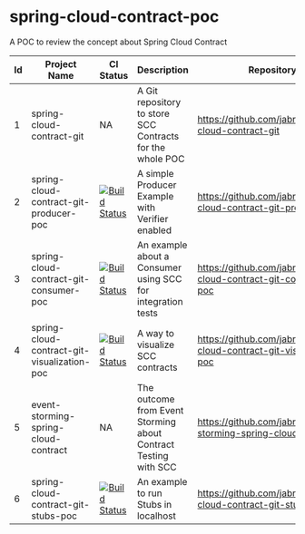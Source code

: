 # spring-cloud-contract-poc
A POC to review the concept about Spring Cloud Contract

| Id | Project Name                                | CI Status                                                                                                                                                                                 | Description                                                     | Repository                                                             |
|----|---------------------------------------------|-------------------------------------------------------------------------------------------------------------------------------------------------------------------------------------------|-----------------------------------------------------------------|------------------------------------------------------------------------|
| 1  | spring-cloud-contract-git                   | NA                                                                                                                                                                                        | A Git repository to store SCC Contracts for the whole POC       | https://github.com/jabrena/spring-cloud-contract-git                   |
| 2  | spring-cloud-contract-git-producer-poc      | [![Build Status](https://travis-ci.org/jabrena/spring-cloud-contract-git-producer-poc.svg?branch=master)](https://travis-ci.org/jabrena/spring-cloud-contract-git-producer-poc)           | A simple Producer Example with Verifier enabled                 | https://github.com/jabrena/spring-cloud-contract-git-producer-poc      |
| 3  | spring-cloud-contract-git-consumer-poc      | [![Build Status](https://travis-ci.org/jabrena/spring-cloud-contract-git-consumer-poc.svg?branch=master)](https://travis-ci.org/jabrena/spring-cloud-contract-git-consumer-poc)           | An example about a Consumer using SCC for integration tests     | https://github.com/jabrena/spring-cloud-contract-git-consumer-poc      |
| 4  | spring-cloud-contract-git-visualization-poc | [![Build Status](https://travis-ci.org/jabrena/spring-cloud-contract-git-visualization-poc.svg?branch=master)](https://travis-ci.org/jabrena/spring-cloud-contract-git-visualization-poc) | A way to visualize SCC contracts                                | https://github.com/jabrena/spring-cloud-contract-git-visualization-poc |
| 5  | event-storming-spring-cloud-contract        | NA                                                                                                                                                                                        | The outcome from Event Storming about Contract Testing with SCC | https://github.com/jabrena/event-storming-spring-cloud-contract        |
| 6  | spring-cloud-contract-git-stubs-poc         | [![Build Status](https://travis-ci.org/jabrena/spring-cloud-contract-git-stubs-poc.svg?branch=master)](https://travis-ci.org/jabrena/spring-cloud-contract-git-stubs-poc)                 | An example to run Stubs in localhost                            | https://github.com/jabrena/spring-cloud-contract-git-stubs-poc         |
